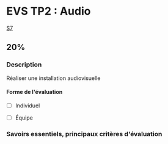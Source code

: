 # EVS TP2 : <!-- varexp:begin BLOC2 -->Audio<!-- varexp:end -->

 <!-- varexp:begin SEANCE_EVS_2 -->
[S7](../../01-deroulement/03/)
<!-- varexp:end -->

##  <!-- varexp:begin PONDERATION_EVS_2 -->20%<!-- varexp:end -->


### Description

<!-- varexp:begin DESCRIPTION_EVS_2  -->
Réaliser une installation audiovisuelle
<!-- varexp:end -->

#### Forme de l'évaluation

* [ ] Individuel
* [ ] Équipe


### Savoirs essentiels, principaux critères d'évaluation
 